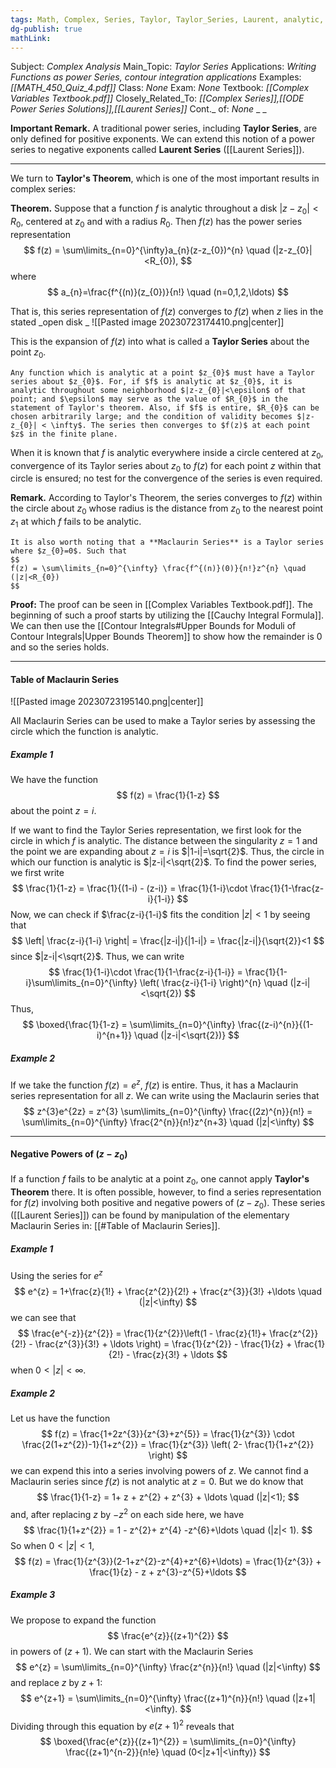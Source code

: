 ```yaml
---
tags: Math, Complex, Series, Taylor, Taylor_Series, Laurent, analytic, function, power_series
dg-publish: true
mathLink: 
---
```

Subject: _Complex Analysis_
Main\_Topic: _Taylor Series_
Applications: _Writing Functions as power Series, contour integration applications_
Examples: _[[MATH_450_Quiz_4.pdf]]_
Class: _None_
Exam: _None_
Textbook: _[[Complex Variables Textbook.pdf]]_
Closely\_Related\_To: _[[Complex Series]],[[ODE Power Series Solutions]],[[Laurent Series]]_
Cont.\_ of: _None_ 
_
_

**Important Remark.**  A traditional power series, including **Taylor Series**, are only defined for positive exponents. We can extend this notion of a power series to negative exponents called **Laurent Series** ([[Laurent Series]]).

---
We turn to **Taylor's Theorem**, which is one of the most important results in complex series:

**Theorem.**  Suppose that a function $f$ is analytic throughout a disk $|z-z_{0}|<R_{0}$, centered at $z_{0}$ and with a radius $R_{0}$. Then $f(z)$ has the power series representation
$$
f(z) = \sum\limits_{n=0}^{\infty}a_{n}(z-z_{0})^{n} \quad (|z-z_{0}|<R_{0}),
$$
where 
$$
a_{n}=\frac{f^{(n)}(z_{0})}{n!} \quad (n=0,1,2,\ldots)
$$

That is, this series representation of $f(z)$ converges to $f(z)$ when $z$ lies in the stated _open disk
_
![[Pasted image 20230723174410.png|center]]

This is the expansion of $f(z)$ into what is called a **Taylor Series** about the point $z_{0}$.

```ad-note
Any function which is analytic at a point $z_{0}$ must have a Taylor series about $z_{0}$. For, if $f$ is analytic at $z_{0}$, it is analytic throughout some neighborhood $|z-z_{0}|<\epsilon$ of that point; and $\epsilon$ may serve as the value of $R_{0}$ in the statement of Taylor's theorem. Also, if $f$ is entire, $R_{0}$ can be chosen arbitrarily large; and the condition of validity becomes $|z-z_{0}| < \infty$. The series then converges to $f(z)$ at each point $z$ in the finite plane. 
```

When it is known that $f$ is analytic everywhere inside a circle centered at $z_{0}$, convergence of its Taylor series about $z_{0}$ to $f(z)$ for each point $z$ within that circle is ensured; no test for the convergence of the series is even required. 

**Remark.**  According to Taylor's Theorem, the series converges to $f(z)$ within the circle about $z_{0}$ whose radius is the distance from $z_{0}$ to the nearest point $z_{1}$ at which $f$ fails to be analytic. 

```ad-info
It is also worth noting that a **Maclaurin Series** is a Taylor series where $z_{0}=0$. Such that 
$$
f(z) = \sum\limits_{n=0}^{\infty} \frac{f^{(n)}(0)}{n!}z^{n} \quad (|z|<R_{0})
$$
```

**Proof:**  The proof can be seen in [[Complex Variables Textbook.pdf]]. The beginning of such a proof starts by utilizing the [[Cauchy Integral Formula]]. We can then use the [[Contour Integrals#Upper Bounds for Moduli of Contour Integrals|Upper Bounds Theorem]] to show how the remainder is $0$ and so the series holds. 

---
#### Table of Maclaurin Series

![[Pasted image 20230723195140.png|center]]

All Maclaurin Series can be used to make a Taylor series by assessing the circle which the function is analytic. 

##### Example 1
We have the function 
$$
f(z) = \frac{1}{1-z}
$$
about the point $z=i$.

If we want to find the Taylor Series representation, we first look for the circle in which $f$ is analytic. The distance between the singularity $z=1$ and the point we are expanding about $z=i$ is $|1-i|=\sqrt{2}$. Thus, the circle in which our function is analytic is $|z-i|<\sqrt{2}$. To find the power series, we first write 
$$
\frac{1}{1-z} = \frac{1}{(1-i) - (z-i)} = \frac{1}{1-i}\cdot \frac{1}{1-\frac{z-i}{1-i}}
$$
Now, we can check if $\frac{z-i}{1-i}$ fits the condition $|z|<1$ by seeing that 
$$
\left| \frac{z-i}{1-i} \right| = \frac{|z-i|}{|1-i|} = \frac{|z-i|}{\sqrt{2}}<1 
$$
since $|z-i|<\sqrt{2}$. Thus, we can write 
$$
\frac{1}{1-i}\cdot \frac{1}{1-\frac{z-i}{1-i}} = \frac{1}{1-i}\sum\limits_{n=0}^{\infty} \left( \frac{z-i}{1-i} \right)^{n} \quad (|z-i|<\sqrt{2})
$$
Thus, 
$$
\boxed{\frac{1}{1-z} = \sum\limits_{n=0}^{\infty} \frac{(z-i)^{n}}{(1-i)^{n+1}}  \quad (|z-i|<\sqrt{2})}
$$

##### Example 2 
If we take the function $f(z)=e^{z}$, $f(z)$ is entire. Thus, it has a Maclaurin series representation for all $z$. We can write using the Maclaurin series that 
$$
z^{3}e^{2z} = z^{3} \sum\limits_{n=0}^{\infty} \frac{(2z)^{n}}{n!} = \sum\limits_{n=0}^{\infty} \frac{2^{n}}{n!}z^{n+3} \quad (|z|<\infty) 
$$

---
#### Negative Powers of $(z-z_{0})$

If a function $f$ fails to be analytic at a point $z_{0}$, one cannot apply **Taylor's Theorem** there. It is often possible, however, to find a series representation for $f(z)$ involving both positive and negative powers of $(z-z_{0})$. These series ([[Laurent Series]]) can be found by manipulation of the elementary Maclaurin Series in: [[#Table of Maclaurin Series]]. 

##### Example 1
Using the series for $e^{z}$
$$
e^{z} = 1+\frac{z}{1!} + \frac{z^{2}}{2!} + \frac{z^{3}}{3!} +\ldots \quad (|z|<\infty)
$$
we can see that 
$$
\frac{e^{-z}}{z^{2}} = \frac{1}{z^{2}}\left(1 - \frac{z}{1!}+ \frac{z^{2}}{2!} - \frac{z^{3}}{3!} + \ldots \right) = \frac{1}{z^{2}} - \frac{1}{z} + \frac{1}{2!} - \frac{z}{3!} + \ldots
$$
when $0<|z|<\infty$.  

##### Example 2
Let us have the function 
$$
f(z) =  \frac{1+2z^{3}}{z^{3}+z^{5}} = \frac{1}{z^{3}} \cdot  \frac{2(1+z^{2})-1}{1+z^{2}} = \frac{1}{z^{3}} \left( 2- \frac{1}{1+z^{2}} \right)
$$
we can expend this into a series involving powers of $z$. We cannot find a Maclaurin series since $f(z)$ is not analytic at $z=0$. But we do know that 
$$
\frac{1}{1-z} = 1+ z + z^{2} + z^{3} + \ldots \quad (|z|<1);
$$
and, after replacing $z$ by $-z^{2}$ on each side here, we have 
$$
\frac{1}{1+z^{2}} = 1 - z^{2}+ z^{4} -z^{6}+\ldots \quad (|z|< 1).
$$
So when $0<|z|<1$, 
$$
f(z) = \frac{1}{z^{3}}(2-1+z^{2}-z^{4}+z^{6}+\ldots) = \frac{1}{z^{3}} + \frac{1}{z} - z + z^{3}-z^{5}+\ldots
$$

##### Example 3
We propose to expand the function 
$$
\frac{e^{z}}{(z+1)^{2}}
$$
in powers of $(z+1)$. We can start with the Maclaurin Series 
$$
e^{z} = \sum\limits_{n=0}^{\infty} \frac{z^{n}}{n!} \quad (|z|<\infty)
$$
and replace $z$ by $z+1$:
$$
e^{z+1} = \sum\limits_{n=0}^{\infty} \frac{(z+1)^{n}}{n!} \quad (|z+1|<\infty).
$$
Dividing through this equation by $e(z+1)^{2}$ reveals that 
$$
\boxed{\frac{e^{z}}{(z+1)^{2}} = \sum\limits_{n=0}^{\infty} \frac{(z+1)^{n-2}}{n!e} \quad (0<|z+1|<\infty)} 
$$


